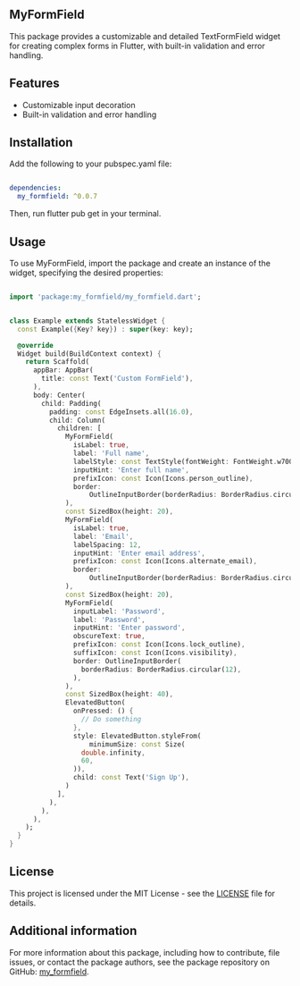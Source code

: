 
## MyFormField

This package provides a customizable and detailed TextFormField widget for creating complex forms in Flutter, with built-in validation and error handling.

## Features
- Customizable input decoration
- Built-in validation and error handling

## Installation
Add the following to your pubspec.yaml file:

```yaml

dependencies:
  my_formfield: ^0.0.7

```
Then, run flutter pub get in your terminal.

## Usage
To use MyFormField, import the package and create an instance of the widget, specifying the desired properties:

```dart

import 'package:my_formfield/my_formfield.dart';


class Example extends StatelessWidget {
  const Example({Key? key}) : super(key: key);

  @override
  Widget build(BuildContext context) {
    return Scaffold(
      appBar: AppBar(
        title: const Text('Custom FormField'),
      ),
      body: Center(
        child: Padding(
          padding: const EdgeInsets.all(16.0),
          child: Column(
            children: [
              MyFormField(
                isLabel: true,
                label: 'Full name',
                labelStyle: const TextStyle(fontWeight: FontWeight.w700),
                inputHint: 'Enter full name',
                prefixIcon: const Icon(Icons.person_outline),
                border:
                    OutlineInputBorder(borderRadius: BorderRadius.circular(12)),
              ),
              const SizedBox(height: 20),
              MyFormField(
                isLabel: true,
                label: 'Email',
                labelSpacing: 12,
                inputHint: 'Enter email address',
                prefixIcon: const Icon(Icons.alternate_email),
                border:
                    OutlineInputBorder(borderRadius: BorderRadius.circular(12)),
              ),
              const SizedBox(height: 20),
              MyFormField(
                inputLabel: 'Password',
                label: 'Password',
                inputHint: 'Enter password',
                obscureText: true,
                prefixIcon: const Icon(Icons.lock_outline),
                suffixIcon: const Icon(Icons.visibility),
                border: OutlineInputBorder(
                  borderRadius: BorderRadius.circular(12),
                ),
              ),
              const SizedBox(height: 40),
              ElevatedButton(
                onPressed: () {
                  // Do something
                },
                style: ElevatedButton.styleFrom(
                    minimumSize: const Size(
                  double.infinity,
                  60,
                )),
                child: const Text('Sign Up'),
              )
            ],
          ),
        ),
      ),
    );
  }
}


```

## License
This project is licensed under the MIT License - see the [LICENSE](https://github.com/blaqshyd/my_formfield/blob/main/LICENSE) file for details.

## Additional information
For more information about this package, including how to contribute, file issues, or contact the package authors, see the package repository on GitHub: [my_formfield](https://github.com/blaqshyd/my_formfield).





